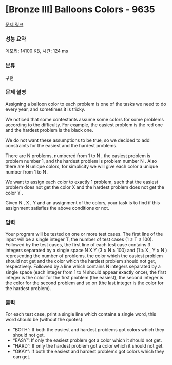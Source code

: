 # [Bronze III] Balloons Colors - 9635 

[문제 링크](https://www.acmicpc.net/problem/9635) 

### 성능 요약

메모리: 14100 KB, 시간: 124 ms

### 분류

구현

### 문제 설명

<p>Assigning a balloon color to each problem is one of the tasks we need to do every year, and sometimes it is tricky.</p>

<p>We noticed that some contestants assume some colors for some problems according to the difficulty. For example, the easiest problem is the red one and the hardest problem is the black one.</p>

<p>We do not want these assumptions to be true, so we decided to add constraints for the easiest and the hardest problems.</p>

<p>There are N problems, numbered from 1 to N , the easiest problem is problem number 1, and the hardest problem is problem number N . Also there are N unique colors, for simplicity we will give each color a unique number from 1 to N .</p>

<p>We want to assign each color to exactly 1 problem, such that the easiest problem does not get the color X and the hardest problem does not get the color Y .</p>

<p>Given N , X , Y and an assignment of the colors, your task is to find if this assignment satisfies the above conditions or not.</p>

### 입력 

 <p>Your program will be tested on one or more test cases. The first line of the input will be a single integer T, the number of test cases (1 ≤ T ≤ 100). Followed by the test cases, the first line of each test case contains 3 integers separated by a single space N X Y (3 ≤ N ≤ 100) and (1 ≤ X , Y ≤ N ) representing the number of problems, the color which the easiest problem should not get and the color which the hardest problem should not get, respectively. Followed by a line which contains N integers separated by a single space (each integer from 1 to N should appear exactly once), the first integer is the color for the first problem (the easiest), the second integer is the color for the second problem and so on (the last integer is the color for the hardest problem).</p>

### 출력 

 <p>For each test case, print a single line which contains a single word, this word should be (without the quotes):</p>

<ul>
	<li>“BOTH”: If both the easiest and hardest problems got colors which they should not get.</li>
	<li>“EASY”: If only the easiest problem got a color which it should not get.</li>
	<li>“HARD”: If only the hardest problem got a color which it should not get.</li>
	<li>“OKAY”: If both the easiest and hardest problems got colors which they can get.</li>
</ul>

